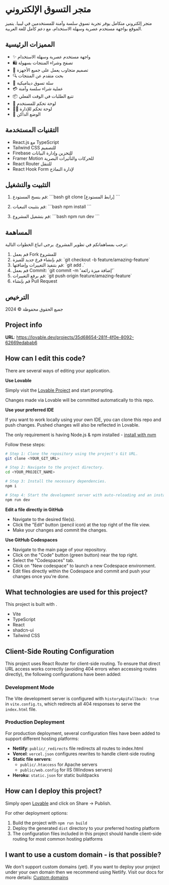 # متجر التسوق الإلكتروني

متجر إلكتروني متكامل يوفر تجربة تسوق سلسة وآمنة للمستخدمين في ليبيا. يتميز الموقع بواجهة مستخدم عصرية وسهلة الاستخدام، مع دعم كامل للغة العربية.

## المميزات الرئيسية

- ✨ واجهة مستخدم عصرية وسهلة الاستخدام
- 🛍️ تصفح وشراء المنتجات بسهولة
- 📱 تصميم متجاوب يعمل على جميع الأجهزة
- 🔍 بحث متقدم عن المنتجات
- 🛒 سلة تسوق ديناميكية
- 💳 عملية شراء سلسة وآمنة
- 📦 تتبع الطلبات في الوقت الفعلي
- 👤 لوحة تحكم للمستخدم
- 👨‍💼 لوحة تحكم للإدارة
- 🌙 الوضع الداكن

## التقنيات المستخدمة

- React.js مع TypeScript
- Tailwind CSS للتصميم
- Firebase للتخزين وإدارة البيانات
- Framer Motion للحركات والتأثيرات البصرية
- React Router للتنقل
- React Hook Form لإدارة النماذج

## التثبيت والتشغيل

1. قم بنسخ المستودع:
\`\`\`bash
git clone [رابط المستودع]
\`\`\`

2. قم بتثبيت التبعيات:
\`\`\`bash
npm install
\`\`\`

3. قم بتشغيل المشروع:
\`\`\`bash
npm run dev
\`\`\`

## المساهمة

نرحب بمساهماتكم في تطوير المشروع. يرجى اتباع الخطوات التالية:

1. قم بعمل Fork للمشروع
2. قم بإنشاء فرع جديد للميزة: \`git checkout -b feature/amazing-feature\`
3. قم بتنفيذ التغييرات وإضافتها: \`git add .\`
4. قم بعمل Commit: \`git commit -m 'إضافة ميزة رائعة'\`
5. قم برفع التغييرات: \`git push origin feature/amazing-feature\`
6. قم بإنشاء Pull Request

## الترخيص

جميع الحقوق محفوظة © 2024

## Project info

**URL**: https://lovable.dev/projects/35d68654-281f-4f0e-8092-62669edabab6

## How can I edit this code?

There are several ways of editing your application.

**Use Lovable**

Simply visit the [Lovable Project](https://lovable.dev/projects/35d68654-281f-4f0e-8092-62669edabab6) and start prompting.

Changes made via Lovable will be committed automatically to this repo.

**Use your preferred IDE**

If you want to work locally using your own IDE, you can clone this repo and push changes. Pushed changes will also be reflected in Lovable.

The only requirement is having Node.js & npm installed - [install with nvm](https://github.com/nvm-sh/nvm#installing-and-updating)

Follow these steps:

```sh
# Step 1: Clone the repository using the project's Git URL.
git clone <YOUR_GIT_URL>

# Step 2: Navigate to the project directory.
cd <YOUR_PROJECT_NAME>

# Step 3: Install the necessary dependencies.
npm i

# Step 4: Start the development server with auto-reloading and an instant preview.
npm run dev
```

**Edit a file directly in GitHub**

- Navigate to the desired file(s).
- Click the "Edit" button (pencil icon) at the top right of the file view.
- Make your changes and commit the changes.

**Use GitHub Codespaces**

- Navigate to the main page of your repository.
- Click on the "Code" button (green button) near the top right.
- Select the "Codespaces" tab.
- Click on "New codespace" to launch a new Codespace environment.
- Edit files directly within the Codespace and commit and push your changes once you're done.

## What technologies are used for this project?

This project is built with .

- Vite
- TypeScript
- React
- shadcn-ui
- Tailwind CSS

## Client-Side Routing Configuration

This project uses React Router for client-side routing. To ensure that direct URL access works correctly (avoiding 404 errors when accessing routes directly), the following configurations have been added:

### Development Mode

The Vite development server is configured with `historyApiFallback: true` in `vite.config.ts`, which redirects all 404 responses to serve the `index.html` file.

### Production Deployment

For production deployment, several configuration files have been added to support different hosting platforms:

- **Netlify**: `public/_redirects` file redirects all routes to index.html
- **Vercel**: `vercel.json` configures rewrites to handle client-side routing
- **Static file servers**:
  - `public/.htaccess` for Apache servers
  - `public/web.config` for IIS (Windows servers)
- **Heroku**: `static.json` for static buildpacks

## How can I deploy this project?

Simply open [Lovable](https://lovable.dev/projects/35d68654-281f-4f0e-8092-62669edabab6) and click on Share -> Publish.

For other deployment options:

1. Build the project with `npm run build`
2. Deploy the generated `dist` directory to your preferred hosting platform
3. The configuration files included in this project should handle client-side routing for most common hosting platforms

## I want to use a custom domain - is that possible?

We don't support custom domains (yet). If you want to deploy your project under your own domain then we recommend using Netlify. Visit our docs for more details: [Custom domains](https://docs.lovable.dev/tips-tricks/custom-domain/)
